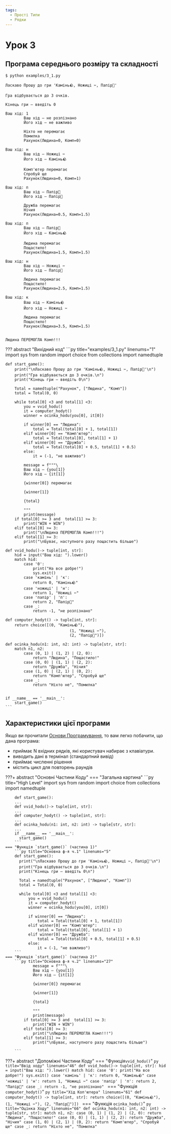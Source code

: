 ```yaml
---
tags:
  - Прості Типи
  - Рядки
---
```


# Урок 3

## Програма середнього розміру та складності

<!-- termynal -->
```
$ python examples/3_1.py

Ласкаво Прошу до гри 'Камінь🪨, Ножиці ✂️, Папір📜'

Гра відбувається до 3 очків.

Кінець гри — введіть 0

Ваш хід: 1
        Ваш хід — не розпізнано
        Його хід — не важливо
        
        Ніхто не перемагає
        Помилка
        Рахунок(Людина=0, Комп=0)
        
Ваш хід: н
        Ваш хід — Ножиці ✂
        Його хід — Камінь🪨
        
        Комп'ютер перемагає
        Спробуй ще
        Рахунок(Людина=0, Комп=1)
        
Ваш хід: п
        Ваш хід — Папір📜
        Його хід — Папір📜
        
        Дружба перемагає
        Нічия
        Рахунок(Людина=0.5, Комп=1.5)
        
Ваш хід: п
        Ваш хід — Папір📜
        Його хід — Камінь🪨
        
        Людина перемагає
        Пощастило!
        Рахунок(Людина=1.5, Комп=1.5)
        
Ваш хід: н
        Ваш хід — Ножиці ✂
        Його хід — Папір📜
        
        Людина перемагає
        Пощастило!
        Рахунок(Людина=2.5, Комп=1.5)
        
Ваш хід: к
        Ваш хід — Камінь🪨
        Його хід — Ножиці ✂
        
        Людина перемагає
        Пощастило!
        Рахунок(Людина=3.5, Комп=1.5)
        

Людина ПЕРЕМОГЛА Комп!!!
```

??? abstract "Вихідний код"
    ```py title="examples/3_1.py" linenums="1"
    import sys
    from random import choice
    from collections import namedtuple

    def start_game():
        print("\nЛаскаво Прошу до гри 'Камінь🪨, Ножиці ✂️, Папір📜'\n")
        print("Гра відбувається до 3 очків.\n")
        print("Кінець гри — введіть 0\n")
        
        Total = namedtuple("Рахунок", ["Людина", "Комп"])
        total = Total(0, 0)
        
        while total[0] <3 and total[1] <3:
            you = vvid_hodu()
            it = computer_hodyt()
            winner = ocinka_hodu(you[0], it[0])
            
            if winner[0] == "Людина":
                total = Total(total[0] + 1, total[1])
            elif winner[0] == "Комп'ютер":
                total = Total(total[0], total[1] + 1)
            elif winner[0] == "Дружба":
                total = Total(total[0] + 0.5, total[1] + 0.5)
            else:
                it = (-1, "не важливо")
            
            message = f"""\
            Ваш хід — {you[1]}
            Його хід — {it[1]}
            
            {winner[0]} перемагає

            {winner[1]}

            {total}

            """
            print(message)
        if total[0] >= 3 and  total[1] >= 3:
            print("WIN + WIN")
        elif total[0] >= 3:
            print("\nЛюдина ПЕРЕМОГЛА Комп!!!")
        elif total[1] >= 3:
            print("\nБуває, наступного разу пощастить більше")

    def vvid_hodu()-> tuple[int, str]:
        hid = input("Ваш хід: ").lower()
        match hid:
            case '0':
                print("На все добре!")
                sys.exit()
            case 'камінь' | 'к':
                return 0, "Камінь🪨"
            case 'ножиці' | 'н':
                return 1, "Ножиці ✂"
            case 'папір' | 'п':
                return 2, "Папір📜"
            case _:
                return -1, "не розпізнано"

    def computer_hodyt() -> tuple[int, str]:
        return choice([(0, "Камінь🪨"),
                                (1, "Ножиці ✂"),
                                (2, "Папір📜")])

    def ocinka_hodu(n1: int, n2: int) -> tuple[str, str]:
        match n1, n2:
            case (0, 1) | (1, 2) | (2, 0):
                return "Людина", "Пощастило!"
            case (0, 0) | (1, 1) | (2, 2):
                return "Дружба", "Нічия"
            case (1, 0) | (2, 1) | (0, 2):
                return "Комп'ютер", "Спробуй ще"
            case _:
                return "Ніхто не", "Помилка"


    if __name__ == '__main__':
        start_game()
    ```

## Характеристики цієї програми
Якщо ви прочитали [Основи Програмування](../fundamentals.md#input-and-output-aka-io), то вам легко побачити, що дана програма:

- приймає N вхідних рядків, які користувач набирає з клавіатури.
- виводить дані в термінал (стандартний вивід)
- приймає численні рішення
- містить цикл для повторень раундів

???+ abstract "Основні Частини Коду"
    === "Загальна картина"
        ```py title="High Level"
        import sys
        from random import choice
        from collections import namedtuple

        def start_game():
        ...
        def vvid_hodu()-> tuple[int, str]:
        ...
        def computer_hodyt() -> tuple[int, str]:
        ...
        def ocinka_hodu(n1: int, n2: int) -> tuple[str, str]:
        ...
        if __name__ == '__main__':
          start_game()
        ```
    === "Функція `start_game()` (частина 1)"
        ```py title="Основна ф-я ч.1" linenums="5"
        def start_game():
          print("\nЛаскаво Прошу до гри 'Камінь🪨, Ножиці ✂️, Папір📜'\n")
          print("Гра відбувається до 3 очків.\n")
          print("Кінець гри — введіть 0\n")
          
          Total = namedtuple("Рахунок", ["Людина", "Комп"])
          total = Total(0, 0)
          
          while total[0] <3 and total[1] <3:
              you = vvid_hodu()
              it = computer_hodyt()
              winner = ocinka_hodu(you[0], it[0])
              
              if winner[0] == "Людина":
                  total = Total(total[0] + 1, total[1])
              elif winner[0] == "Комп'ютер":
                  total = Total(total[0], total[1] + 1)
              elif winner[0] == "Дружба":
                  total = Total(total[0] + 0.5, total[1] + 0.5)
              else:
                  it = (-1, "не важливо")
        ```
    === "Функція `start_game()` (частина 2)"
        ```py title="Основна ф-я ч.2" linenums="27"
                message = f"""\
                Ваш хід — {you[1]}
                Його хід — {it[1]}
                
                {winner[0]} перемагає

                {winner[1]}

                {total}

                """
                print(message)
            if total[0] >= 3 and  total[1] >= 3:
                print("WIN + WIN")
            elif total[0] >= 3:
                print("\nЛюдина ПЕРЕМОГЛА Комп!!!")
            elif total[1] >= 3:
                print("\nБуває, наступного разу пощастить більше")

        ```

???+ abstract "Допоміжні Частини Коду"
    === "Функція`vvid_hodu()`"
        ```py title="Ввід ходу" linenums="46"
        def vvid_hodu()-> tuple[int, str]:
          hid = input("Ваш хід: ").lower()
          match hid:
              case '0':
                  print("На все добре!")
                  sys.exit()
              case 'камінь' | 'к':
                  return 0, "Камінь🪨"
              case 'ножиці' | 'н':
                  return 1, "Ножиці ✂"
              case 'папір' | 'п':
                  return 2, "Папір📜"
              case _:
                  return -1, "не розпізнано"
        ```
    === "Функція `computer_hodyt()`"
        ```py title="Хід Коп'ютера" linenums="61"
        def computer_hodyt() -> tuple[int, str]:
          return choice([(0, "Камінь🪨"),
                                  (1, "Ножиці ✂"),
                                  (2, "Папір📜")])
        ```
    === "Функція `ocinka_hodu()`"
        ```py title="Оцінка Ходу" linenums="66"
        def ocinka_hodu(n1: int, n2: int) -> tuple[str, str]:
          match n1, n2:
              case (0, 1) | (1, 2) | (2, 0):
                  return "Людина", "Пощастило!"
              case (0, 0) | (1, 1) | (2, 2):
                  return "Дружба", "Нічия"
              case (1, 0) | (2, 1) | (0, 2):
                  return "Комп'ютер", "Спробуй ще"
              case _:
                  return "Ніхто не", "Помилка"
        ```